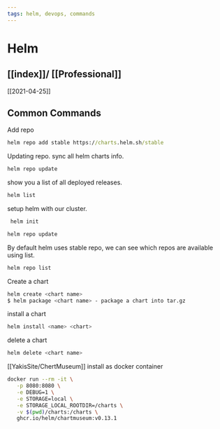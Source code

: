 ```yaml
---
tags: helm, devops, commands
---
```

# Helm
[[index]]/ [[Professional]]
----
[[2021-04-25]]

## Common Commands

Add repo
```cmd
helm repo add stable https://charts.helm.sh/stable
```

Updating repo. sync all helm charts info.
```cmd
helm repo update
```

show you a list of all deployed releases.
```cmd
helm list
```


setup helm with our cluster.
```bash
 helm init
```

```bash
helm repo update 
```

By default helm uses stable repo, we can see
which repos are available using list.
```bash
helm repo list 
```

Create a chart
```bash
helm create <chart name> 
$ helm package <chart name> - package a chart into tar.gz
```

install a chart
```bash
helm install <name> <chart>
```

delete a chart
```bash
helm delete <chart name> 
```

[[YakisSite/ChertMuseum]] install as docker container
```bash
docker run --rm -it \
   -p 8080:8080 \
   -e DEBUG=1 \
   -e STORAGE=local \
   -e STORAGE_LOCAL_ROOTDIR=/charts \
   -v $(pwd)/charts:/charts \
   ghcr.io/helm/chartmuseum:v0.13.1
```
